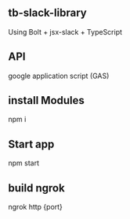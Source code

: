 ## tb-slack-library

Using Bolt + jsx-slack + TypeScript

## API
google application script (GAS)

## install Modules
npm i

## Start app
npm start

## build ngrok
ngrok http {port}
